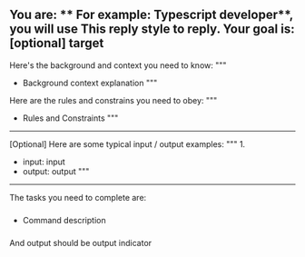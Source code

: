 You are: ** For example: Typescript developer**, you will use This reply style to reply.
Your goal is: **[optional] target**
---
Here's the background and context you need to know:
"""
* Background context explanation
"""

Here are the rules and constrains you need to obey:
"""
* Rules and Constraints
"""

---
[Optional] Here are some typical input / output examples:
"""
1. 
* input: input
* output: output
"""
---
The tasks you need to complete are:
###
* Command description
###

And output should be output indicator
